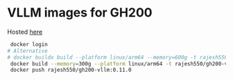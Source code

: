 # VLLM images for GH200

Hosted [here](https://hub.docker.com/repository/docker/rajesh550/gh200-vllm)

```bash
 docker login
# Alternative
# docker buildx build --platform linux/arm64 --memory=600g -t rajesh550/gh200-vllm:0.9.0.1 .
 docker build --memory=300g --platform linux/arm64 -t rajesh550/gh200-vllm:0.11.0 .  
 docker push rajesh550/gh200-vllm:0.11.0
```